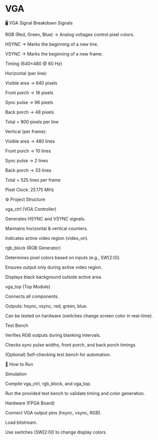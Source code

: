 # VGA
🖥️ VGA Signal Breakdown
Signals

RGB (Red, Green, Blue) → Analog voltages control pixel colors.

HSYNC → Marks the beginning of a new line.

VSYNC → Marks the beginning of a new frame.

Timing (640×480 @ 60 Hz)

Horizontal (per line):

Visible area → 640 pixels

Front porch → 16 pixels

Sync pulse → 96 pixels

Back porch → 48 pixels

Total = 800 pixels per line

Vertical (per frame):

Visible area → 480 lines

Front porch → 10 lines

Sync pulse → 2 lines

Back porch → 33 lines

Total = 525 lines per frame

Pixel Clock: 25.175 MHz

⚙️ Project Structure

vga_ctrl (VGA Controller)

Generates HSYNC and VSYNC signals.

Maintains horizontal & vertical counters.

Indicates active video region (video_on).

rgb_block (RGB Generator)

Determines pixel colors based on inputs (e.g., SW[2:0]).

Ensures output only during active video region.

Displays black background outside active area.

vga_top (Top Module)

Connects all components.

Outputs: hsync, vsync, red, green, blue.

Can be tested on hardware (switches change screen color in real-time).

Test Bench

Verifies RGB outputs during blanking intervals.

Checks sync pulse widths, front porch, and back porch timings.

(Optional) Self-checking test bench for automation.

🚀 How to Run

Simulation

Compile vga_ctrl, rgb_block, and vga_top.

Run the provided test bench to validate timing and color generation.

Hardware (FPGA Board)

Connect VGA output pins (hsync, vsync, RGB).

Load bitstream.

Use switches (SW[2:0]) to change display colors
